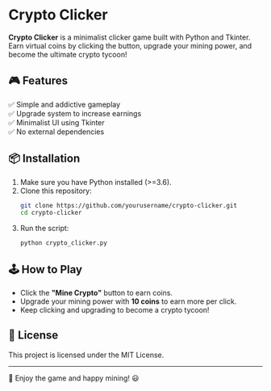 # Crypto Clicker

**Crypto Clicker** is a minimalist clicker game built with Python and Tkinter. Earn virtual coins by clicking the button, upgrade your mining power, and become the ultimate crypto tycoon!

## 🎮 Features
✅ Simple and addictive gameplay  
✅ Upgrade system to increase earnings  
✅ Minimalist UI using Tkinter  
✅ No external dependencies  

## 📦 Installation
1. Make sure you have Python installed (>=3.6).
2. Clone this repository:
   ```sh 
   git clone https://github.com/yourusername/crypto-clicker.git 
   cd crypto-clicker 
   ``` 
3. Run the script: 
   ```sh  
   python crypto_clicker.py
   ```

## 🕹️ How to Play
- Click the **"Mine Crypto"** button to earn coins.
- Upgrade your mining power with **10 coins** to earn more per click.
- Keep clicking and upgrading to become a crypto tycoon!

## 📜 License
This project is licensed under the MIT License.

---

🚀 Enjoy the game and happy mining! 😃

